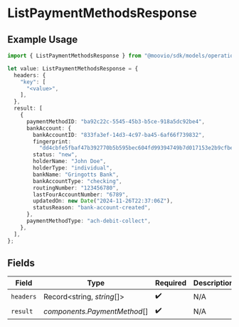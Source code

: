 # ListPaymentMethodsResponse

## Example Usage

```typescript
import { ListPaymentMethodsResponse } from "@moovio/sdk/models/operations";

let value: ListPaymentMethodsResponse = {
  headers: {
    "key": [
      "<value>",
    ],
  },
  result: [
    {
      paymentMethodID: "ba92c22c-5545-45b3-b5ce-918a5dc92be4",
      bankAccount: {
        bankAccountID: "833fa3ef-14d3-4c97-ba45-6af66f739832",
        fingerprint:
          "dd4cbfe5fbaf47b392770b5b595bec604fd99394749b7d017153e2b9cfbea40e",
        status: "new",
        holderName: "John Doe",
        holderType: "individual",
        bankName: "Gringotts Bank",
        bankAccountType: "checking",
        routingNumber: "123456780",
        lastFourAccountNumber: "6789",
        updatedOn: new Date("2024-11-26T22:37:06Z"),
        statusReason: "bank-account-created",
      },
      paymentMethodType: "ach-debit-collect",
    },
  ],
};
```

## Fields

| Field                        | Type                         | Required                     | Description                  |
| ---------------------------- | ---------------------------- | ---------------------------- | ---------------------------- |
| `headers`                    | Record<string, *string*[]>   | :heavy_check_mark:           | N/A                          |
| `result`                     | *components.PaymentMethod*[] | :heavy_check_mark:           | N/A                          |